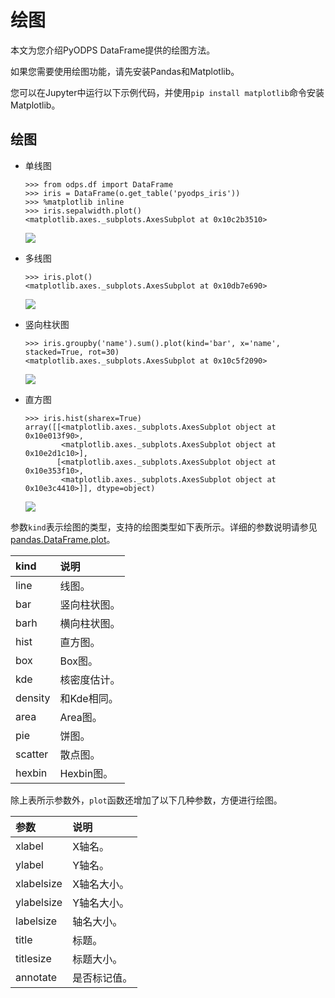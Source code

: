 # 绘图

本文为您介绍PyODPS DataFrame提供的绘图方法。

如果您需要使用绘图功能，请先安装Pandas和Matplotlib。

您可以在Jupyter中运行以下示例代码，并使用`pip install matplotlib`命令安装Matplotlib。

## 绘图

-   单线图

    ```
    >>> from odps.df import DataFrame
    >>> iris = DataFrame(o.get_table('pyodps_iris'))
    >>> %matplotlib inline
    >>> iris.sepalwidth.plot()
    <matplotlib.axes._subplots.AxesSubplot at 0x10c2b3510>
    ```

    ![](https://static-aliyun-doc.oss-cn-hangzhou.aliyuncs.com/assets/img/zh-CN/1046472061/p11823.png)

-   多线图

    ```
    >>> iris.plot()
    <matplotlib.axes._subplots.AxesSubplot at 0x10db7e690>
    ```

    ![](https://static-aliyun-doc.oss-cn-hangzhou.aliyuncs.com/assets/img/zh-CN/1046472061/p11824.png)

-   竖向柱状图

    ```
    >>> iris.groupby('name').sum().plot(kind='bar', x='name', stacked=True, rot=30)
    <matplotlib.axes._subplots.AxesSubplot at 0x10c5f2090>
    ```

    ![](https://static-aliyun-doc.oss-cn-hangzhou.aliyuncs.com/assets/img/zh-CN/1046472061/p11825.png)

-   直方图

    ```
    >>> iris.hist(sharex=True)
    array([[<matplotlib.axes._subplots.AxesSubplot object at 0x10e013f90>,
            <matplotlib.axes._subplots.AxesSubplot object at 0x10e2d1c10>],
           [<matplotlib.axes._subplots.AxesSubplot object at 0x10e353f10>,
            <matplotlib.axes._subplots.AxesSubplot object at 0x10e3c4410>]], dtype=object)
    ```

    ![](https://static-aliyun-doc.oss-cn-hangzhou.aliyuncs.com/assets/img/zh-CN/1046472061/p11826.png)


参数`kind`表示绘图的类型，支持的绘图类型如下表所示。详细的参数说明请参见[pandas.DataFrame.plot](http://pandas.pydata.org/pandas-docs/stable/reference/api/pandas.DataFrame.plot.html)。

|kind|说明|
|:---|:-|
|line|线图。|
|bar|竖向柱状图。|
|barh|横向柱状图。|
|hist|直方图。|
|box|Box图。|
|kde|核密度估计。|
|density|和Kde相同。|
|area|Area图。|
|pie|饼图。|
|scatter|散点图。|
|hexbin|Hexbin图。|

除上表所示参数外，`plot`函数还增加了以下几种参数，方便进行绘图。

|参数|说明|
|:-|:-|
|xlabel|X轴名。|
|ylabel|Y轴名。|
|xlabelsize|X轴名大小。|
|ylabelsize|Y轴名大小。|
|labelsize|轴名大小。|
|title|标题。|
|titlesize|标题大小。|
|annotate|是否标记值。|

